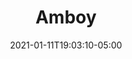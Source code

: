 ---
title: "Amboy"
date: 2021-01-11T19:03:10-05:00
notes: "Cover Design <br> Hougton Mifflin Harcourt"
lead_image: "amboy/Amboy_cover.png"
interior:
    - amboy/Amboy_interior_01.png
    - amboy/Amboy_interior_02.png
    - amboy/Amboy_interior_03.png
    - amboy/Amboy_interior_04.png
    - amboy/Amboy_interior_05.png
    - amboy/Amboy_interior_06.png
    - amboy/Amboy_interior_07.png
    - amboy/Amboy_interior_08.png
---